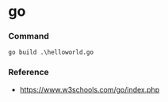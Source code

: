 # go

### Command

```
go build .\helloworld.go
```

### Reference

- https://www.w3schools.com/go/index.php